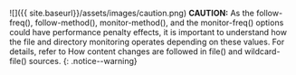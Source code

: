 ![]({{ site.baseurl}}/assets/images/caution.png) **CAUTION:**
As the follow-freq(), follow-method(), monitor-method(), and the monitor-freq() options could have performance penalty effects, it is important to understand how the file and directory monitoring operates depending on these values. For details, refer to How content changes are followed in file() and wildcard-file() sources.
{: .notice--warning}
